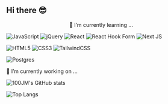 Hi there 😎
---
<p style="text-align:center;">🌱 I’m currently learning ...</p>   

![JavaScript](https://img.shields.io/badge/javascript-%23323330.svg?style=logo&logo=javascript&logoColor=%23F7DF1E)
![jQuery](https://img.shields.io/badge/jquery-%230769AD.svg?style=logo&logo=jquery&logoColor=white)
![React](https://img.shields.io/badge/react-%2320232a.svg?style=logo&logo=react&logoColor=%2361DAFB)
![React Hook Form](https://img.shields.io/badge/React%20Hook%20Form-%23EC5990.svg?style=logo&logo=reacthookform&logoColor=white)
![Next JS](https://img.shields.io/badge/Next-black?style=logo&logo=next.js&logoColor=white)

![HTML5](https://img.shields.io/badge/html5-%23E34F26.svg?style=logo&logo=html5&logoColor=white)
![CSS3](https://img.shields.io/badge/css3-%231572B6.svg?style=logo&logo=css3&logoColor=white)
![TailwindCSS](https://img.shields.io/badge/tailwindcss-%2338B2AC.svg?style=logo&logo=tailwind-css&logoColor=white)

![Postgres](https://img.shields.io/badge/postgres-%23316192.svg?style=logo&logo=postgresql&logoColor=white)   

🔭 I’m currently working on ...   

![100JM's GitHub stats](https://github-readme-stats.vercel.app/api?username=100JM&hide=stars,contribs&count_private=true&show_icons=true)   

![Top Langs](https://github-readme-stats.vercel.app/api/top-langs/?username=100JM&layout=compact&theme=default)

<!--
**100JM/100JM** is a ✨ _special_ ✨ repository because its `README.md` (this file) appears on your GitHub profile.

Here are some ideas to get you started: 
- 👯 I’m looking to collaborate on ...
- 🤔 I’m looking for help with ...
- 💬 Ask me about ...
- 📫 How to reach me: ...
- 😄 Pronouns: ...
- ⚡ Fun fact: ...
-->
